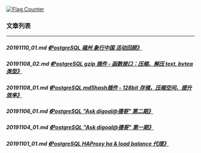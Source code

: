 <a rel="nofollow" href="http://info.flagcounter.com/h9V1"  ><img src="http://s03.flagcounter.com/count/h9V1/bg_FFFFFF/txt_000000/border_CCCCCC/columns_2/maxflags_12/viewers_0/labels_0/pageviews_0/flags_0/"  alt="Flag Counter"  border="0"  ></a>  
  
### 文章列表  
----  
##### 20191110_01.md   [《PostgreSQL 福州 象行中国 活动回顾》](20191110_01.md)  
##### 20191108_02.md   [《PostgreSQL gzip 插件 - 函数接口：压缩、解压 text, bytea 类型》](20191108_02.md)  
##### 20191108_01.md   [《PostgreSQL md5hash插件 - 128bit 存储，压缩空间、提升效率》](20191108_01.md)  
##### 20191106_01.md   [《PostgreSQL "Ask digoal@德哥" 第二期》](20191106_01.md)  
##### 20191104_01.md   [《PostgreSQL "Ask digoal@德哥" 第一期》](20191104_01.md)  
##### 20191101_01.md   [《PostgreSQL HAProxy ha & load balance 代理》](20191101_01.md)  
